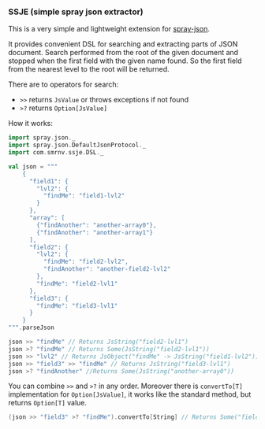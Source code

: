 ### SSJE (simple spray json extractor)

This is a very simple and lightweight extension for [spray-json](https://github.com/spray/spray-json).

It provides convenient DSL for searching and extracting parts of JSON document.
Search performed from the root of the given document and stopped when the first field
with the given name found. So the first field from the nearest level to the root will be returned.  

There are to operators for search:
- `>>` returns `JsValue` or throws exceptions if not found
- `>?` returns `Option[JsValue]`

How it works:

```scala
import spray.json._
import spray.json.DefaultJsonProtocol._
import com.smrnv.ssje.DSL._

val json = """
    {
      "field1": {
        "lvl2": {
          "findMe": "field1-lvl2"
        }
      },
      "array": [
        {"findAnother": "another-array0"},
        {"findAnother": "another-array1"}
      ],
      "field2": {
        "lvl2": {
          "findMe": "field2-lvl2",
          "findAnother": "another-field2-lvl2"
        },
        "findMe": "field2-lvl1"
      },
      "field3": {
        "findMe": "field3-lvl1"
      }
    }
""".parseJson

json >> "findMe" // Returns JsString("field2-lvl1")
json >? "findMe" // Returns Some(JsString("field2-lvl1"))
json >> "lvl2" // Returns JsObject("findMe" -> JsString("field1-lvl2"))
json >> "field3" >> "findMe" // Returns JsString("field3-lvl1")
json >? "findAnother" //Returns Some(JsString("another-array0"))
```

You can combine `>>` and `>?` in any order.
Moreover there is `convertTo[T]` implementation for `Option[JsValue]`, 
it works like the standard method, but returns `Option[T]` value.  

```scala
(json >> "field3" >? "findMe").convertTo[String] // Returns Some("field3-lvl1")
```
